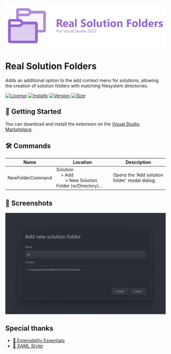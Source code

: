 ![Real Solution Folders Logo](/res/Logo.png?raw=true)

# Real Solution Folders
Adds an additional option to the add context menu for solutions, allowing the creation of solution folders with matching filesystem directories.

[![License](https://img.shields.io/github/license/Ch0pstix/VSExtensions.RealSolutionFolders)](https://github.com/Ch0pstix/VSExtensions.RealSolutionFolders/blob/master/LICENSE)
[![Installs](https://img.shields.io/visual-studio-marketplace/i/Ch0pstix.VSExtensions.RealSolutionFolders2022?label=installs)](https://marketplace.visualstudio.com/items?itemName=Ch0pstix.extRealSolutionFolders2022)
[![Version](https://img.shields.io/visual-studio-marketplace/v/Ch0pstix.VSExtensions.RealSolutionFolders2022)](https://marketplace.visualstudio.com/items?itemName=Ch0pstix.extRealSolutionFolders2022)
[![Size](https://img.shields.io/github/repo-size/Ch0pstix/VSExtensions.RealSolutionFolders)](https://github.com/Ch0pstix/VSExtensions.RealSolutionFolders)

## 🚀 Getting Started
You can download and install the extension on the [Visual Studio Marketplace](https://marketplace.visualstudio.com/items?itemName=Ch0pstix.extRealSolutionFolders2022).

## 🛠️ Commands
|Name|Location|Description|
|----|--------|-----------|
|NewFolderCommand|Solution<br/>&emsp;> Add<br/>&emsp;&emsp;> New Solution Folder (w/Directory)...|Opens the 'Add solution folder' modal dialog.|

## 📸 Screenshots
!['Add solution folder' modal dialog](/res/AddSolutionFolderDialog.png?raw=true)

## Special thanks

- [🔗 Extensibility Essentials](https://marketplace.visualstudio.com/items?itemName=MadsKristensen.ExtensibilityEssentials2022)
- [🔗 XAML Styler](https://github.com/Xavalon/XamlStyler)
